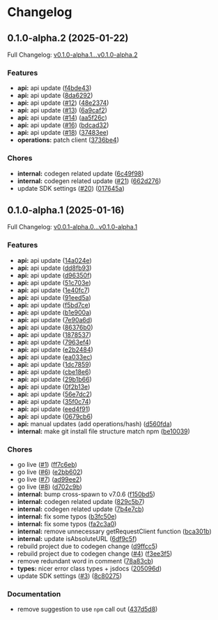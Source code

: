 # Changelog

## 0.1.0-alpha.2 (2025-01-22)

Full Changelog: [v0.1.0-alpha.1...v0.1.0-alpha.2](https://github.com/jstz-dev/jstz-client/compare/v0.1.0-alpha.1...v0.1.0-alpha.2)

### Features

* **api:** api update ([f4bde43](https://github.com/jstz-dev/jstz-client/commit/f4bde434410b374998e293f3a224317e4f3f83b2))
* **api:** api update ([8da6292](https://github.com/jstz-dev/jstz-client/commit/8da62924f5c4d7b2e7b119a4fa994fc29cfd4d93))
* **api:** api update ([#12](https://github.com/jstz-dev/jstz-client/issues/12)) ([48e2374](https://github.com/jstz-dev/jstz-client/commit/48e237498d03793d99a0517d019799d29884c772))
* **api:** api update ([#13](https://github.com/jstz-dev/jstz-client/issues/13)) ([6a9caf2](https://github.com/jstz-dev/jstz-client/commit/6a9caf2d95d1484b1863c0153e7f52128bd9579e))
* **api:** api update ([#14](https://github.com/jstz-dev/jstz-client/issues/14)) ([aa5f26c](https://github.com/jstz-dev/jstz-client/commit/aa5f26ca091f93d25cfc574057e311e9db59cff4))
* **api:** api update ([#16](https://github.com/jstz-dev/jstz-client/issues/16)) ([bdcad32](https://github.com/jstz-dev/jstz-client/commit/bdcad320e76802b92197a42be8a08b793fa570b5))
* **api:** api update ([#18](https://github.com/jstz-dev/jstz-client/issues/18)) ([37483ee](https://github.com/jstz-dev/jstz-client/commit/37483eebb318d27a6d5503fcf0d5fc1517db7de4))
* **operations:** patch client ([3736be4](https://github.com/jstz-dev/jstz-client/commit/3736be447900e248d0c93109a1226d2e13b105ae))


### Chores

* **internal:** codegen related update ([6c49f98](https://github.com/jstz-dev/jstz-client/commit/6c49f988892aeb3f7023b6f1878fd993eca64fcd))
* **internal:** codegen related update ([#21](https://github.com/jstz-dev/jstz-client/issues/21)) ([662d276](https://github.com/jstz-dev/jstz-client/commit/662d27670ed2228c9fa0f6b6bd167792ca34cf7d))
* update SDK settings ([#20](https://github.com/jstz-dev/jstz-client/issues/20)) ([017645a](https://github.com/jstz-dev/jstz-client/commit/017645a656815fc2341257f5b5bd4ec17eb08f6e))

## 0.1.0-alpha.1 (2025-01-16)

Full Changelog: [v0.0.1-alpha.0...v0.1.0-alpha.1](https://github.com/jstz-dev/jstz-client/compare/v0.0.1-alpha.0...v0.1.0-alpha.1)

### Features

* **api:** api update ([14a024e](https://github.com/jstz-dev/jstz-client/commit/14a024e8a814aa0bff50f7836a476a03573359b5))
* **api:** api update ([dd8fb93](https://github.com/jstz-dev/jstz-client/commit/dd8fb93528f2b7543eca9e1b718ef7e73349076d))
* **api:** api update ([d96350f](https://github.com/jstz-dev/jstz-client/commit/d96350fae43287f685984f807dd3a864b55d56df))
* **api:** api update ([51c703e](https://github.com/jstz-dev/jstz-client/commit/51c703e50f35efb8823fb642d177bbda6f7f72d3))
* **api:** api update ([1e40fc7](https://github.com/jstz-dev/jstz-client/commit/1e40fc7d8260f51c7491dbeb5fa6b97b215c8d81))
* **api:** api update ([91eed5a](https://github.com/jstz-dev/jstz-client/commit/91eed5a8a6c25e715b0a037e97ed8c7c1fe1b309))
* **api:** api update ([f5bd7ce](https://github.com/jstz-dev/jstz-client/commit/f5bd7ceaf9a251f1bea6c022e66973c411d2e5af))
* **api:** api update ([b1e900a](https://github.com/jstz-dev/jstz-client/commit/b1e900a96df2503747d9728f7db2757899cdf71b))
* **api:** api update ([7e90a6d](https://github.com/jstz-dev/jstz-client/commit/7e90a6d1ec5d8a4675ffb777d0e733659a921cf0))
* **api:** api update ([86376b0](https://github.com/jstz-dev/jstz-client/commit/86376b0c4bb6bba1b21b9763ffd8725fe2146236))
* **api:** api update ([1878537](https://github.com/jstz-dev/jstz-client/commit/18785377d55ff45ca9d8c024537e2ad7ec694d46))
* **api:** api update ([7963ef4](https://github.com/jstz-dev/jstz-client/commit/7963ef44c887e71f7f81478a558fb96db9cb5e3b))
* **api:** api update ([e2b2484](https://github.com/jstz-dev/jstz-client/commit/e2b2484a06a3928b095f2ee8ec2b1d430ac6aef5))
* **api:** api update ([ea033ec](https://github.com/jstz-dev/jstz-client/commit/ea033ec7f9f0af3893cecb30f222db216e308b86))
* **api:** api update ([1dc7859](https://github.com/jstz-dev/jstz-client/commit/1dc7859eb1c51dd0e4a6e3f605cb562362f71f9c))
* **api:** api update ([cbe18e6](https://github.com/jstz-dev/jstz-client/commit/cbe18e656a889f91ca6a7c8bdab4cf06f553b73a))
* **api:** api update ([29b1b66](https://github.com/jstz-dev/jstz-client/commit/29b1b66893cc564cfd7ce576540783e377d8d8ef))
* **api:** api update ([0f2b13e](https://github.com/jstz-dev/jstz-client/commit/0f2b13e4f7569a62db7fb93d64b6f12f1332e7de))
* **api:** api update ([56e7dc2](https://github.com/jstz-dev/jstz-client/commit/56e7dc297ae400070c2b7d6ae9a7d2f737eda112))
* **api:** api update ([35f0c74](https://github.com/jstz-dev/jstz-client/commit/35f0c7434ba7f82ad3d58b88992ba773e4e18bad))
* **api:** api update ([eed4f91](https://github.com/jstz-dev/jstz-client/commit/eed4f91c67e5c5ab09dbd701a48923693d911114))
* **api:** api update ([0679cb6](https://github.com/jstz-dev/jstz-client/commit/0679cb63f80237b9ccdd08b1e06207f35f1b75a7))
* **api:** manual updates (add operations/hash) ([d560fda](https://github.com/jstz-dev/jstz-client/commit/d560fda140360a2e7b1fac2632810750db2aa50a))
* **internal:** make git install file structure match npm ([be10039](https://github.com/jstz-dev/jstz-client/commit/be10039052b0fa3065d416f76d152ea4e89fca17))


### Chores

* go live ([#1](https://github.com/jstz-dev/jstz-client/issues/1)) ([ff7c6eb](https://github.com/jstz-dev/jstz-client/commit/ff7c6ebb5333c7d3983b09afdd8b1648a6640793))
* go live ([#6](https://github.com/jstz-dev/jstz-client/issues/6)) ([e2bb602](https://github.com/jstz-dev/jstz-client/commit/e2bb602a7eb3a3896aff886b39352a7e3b805d2b))
* go live ([#7](https://github.com/jstz-dev/jstz-client/issues/7)) ([ad99ee2](https://github.com/jstz-dev/jstz-client/commit/ad99ee2680968d5d1809e2909f2b394665ed21bd))
* go live ([#8](https://github.com/jstz-dev/jstz-client/issues/8)) ([d702c9b](https://github.com/jstz-dev/jstz-client/commit/d702c9ba0553d2bc7d2c34fd224e532ef18cd485))
* **internal:** bump cross-spawn to v7.0.6 ([f150bd5](https://github.com/jstz-dev/jstz-client/commit/f150bd56ac586edec8ffa3770474bbf6be2f7ff2))
* **internal:** codegen related update ([829c5b7](https://github.com/jstz-dev/jstz-client/commit/829c5b7eb428da486acfe0e83e4acc185a885350))
* **internal:** codegen related update ([7b4e7cb](https://github.com/jstz-dev/jstz-client/commit/7b4e7cbea6e40b98e98b988800a60e830e2947aa))
* **internal:** fix some typos ([b3fc50e](https://github.com/jstz-dev/jstz-client/commit/b3fc50e449ce5c57aaee8fd6b0082528ec727de8))
* **internal:** fix some typos ([fa2c3a0](https://github.com/jstz-dev/jstz-client/commit/fa2c3a07c4dbf322f46c3c9f88df257f25b7c8a6))
* **internal:** remove unnecessary getRequestClient function ([bca301b](https://github.com/jstz-dev/jstz-client/commit/bca301b98b6126daf7182ac248ee966479302598))
* **internal:** update isAbsoluteURL ([6df9c5f](https://github.com/jstz-dev/jstz-client/commit/6df9c5fb1623c5328d9e40f5208d7a533544dbec))
* rebuild project due to codegen change ([d9ffcc5](https://github.com/jstz-dev/jstz-client/commit/d9ffcc59f5bcb578605730938fe650cb9c7f98c0))
* rebuild project due to codegen change ([#4](https://github.com/jstz-dev/jstz-client/issues/4)) ([f3ee3f5](https://github.com/jstz-dev/jstz-client/commit/f3ee3f57d2fe0b2d48c03b5bc5af29d1472fbe78))
* remove redundant word in comment ([78a83cb](https://github.com/jstz-dev/jstz-client/commit/78a83cba241343d63b45f7ca20ab8d61f9938a27))
* **types:** nicer error class types + jsdocs ([205096d](https://github.com/jstz-dev/jstz-client/commit/205096dbdbc16597f04a7837f2a53ce8d3c0189d))
* update SDK settings ([#3](https://github.com/jstz-dev/jstz-client/issues/3)) ([8c80275](https://github.com/jstz-dev/jstz-client/commit/8c80275961a491e8b0cd3cc718e8906458c10080))


### Documentation

* remove suggestion to use `npm` call out ([437d5d8](https://github.com/jstz-dev/jstz-client/commit/437d5d85bb1f1fe50043f43ad75ff84311d8ae12))
